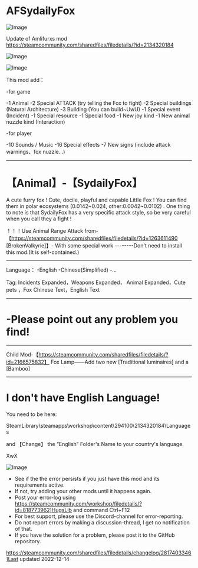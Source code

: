 # AFSydailyFox

![Image](https://i.imgur.com/buuPQel.png)

Update of Amlifurxs mod
https://steamcommunity.com/sharedfiles/filedetails/?id=2134320184

![Image](https://i.imgur.com/pufA0kM.png)

	
![Image](https://i.imgur.com/Z4GOv8H.png)

This mod add：

-for game

-1 Animal
-2 Special ATTACK (try telling the Fox to fight)
-2 Special buildings (Natural Architecture)
-3 Building (You can build~UwU)
-1 Special event (Incident)
-1 Special resource
-1 Special food
-1 New joy kind
-1 New animal nuzzle kind (Interaction)

-for player

-10 Sounds / Music
-16 Special effects
-7   New signs (include attack warnings、fox nuzzle...)

----------------------------------------------------------------------------------------------------

# 【Animal】-【SydailyFox】


A cute furry fox !
Cute, docile, playful and capable Little Fox ! 
You can find them in polar ecosystems (0.0142~0.024, other:0.0042~0.0102) . 
One thing to note is that SydailyFox has a very specific attack style, so be very careful when you call they a fight !


！！！Use Animal Range Attack from-【https://steamcommunity.com/sharedfiles/filedetails/?id=1263611490 [BrokenValkyrie]】- With some special work
--------Don't need to install this mod.(It is self-contained.)

----------------------------------------------------------------------------------------------------

Language：
-English
-Chinese(Simplified)
-...

Tag:
Incidents Expanded，Weapons Expanded， Animal Expanded，Cute pets ，Fox
Chinese Text，English Text

----------------------------------------------------------------------------------------------------

# -Please point out any problem you find!


----------------------------------------------------------------------------------------------------

Child Mod-【https://steamcommunity.com/sharedfiles/filedetails/?id=2166575832】
Fox Lamp——Add two new [Traditional luminaires] and a [Bamboo]

----------------------------------------------------------------------------------------------------

# I don't have English Language!
 

You need to be here:

SteamLibrary\steamapps\workshop\content\294100\2134320184\Languages

and 【Change】 the “English” Folder's Name to your country's language.

XwX

![Image](https://i.imgur.com/PwoNOj4.png)



-  See if the the error persists if you just have this mod and its requirements active.
-  If not, try adding your other mods until it happens again.
-  Post your error-log using https://steamcommunity.com/workshop/filedetails/?id=818773962]HugsLib and command Ctrl+F12
-  For best support, please use the Discord-channel for error-reporting.
-  Do not report errors by making a discussion-thread, I get no notification of that.
-  If you have the solution for a problem, please post it to the GitHub repository.


https://steamcommunity.com/sharedfiles/filedetails/changelog/2817403346]Last updated 2022-12-14
